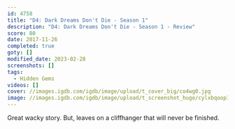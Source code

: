 ```yaml
---
id: 4758
title: "D4: Dark Dreams Don't Die - Season 1"
description: "D4: Dark Dreams Don't Die - Season 1 - Review"
score: 80
date: 2017-11-26
completed: true
goty: []
modified_date: 2023-02-28
screenshots: []
tags:
  - Hidden Gems
videos: []
cover: //images.igdb.com/igdb/image/upload/t_cover_big/co4wg0.jpg
image: //images.igdb.com/igdb/image/upload/t_screenshot_huge/cylxbqoop3s9xm1ct6fr.jpg
---
```

Great wacky story. But, leaves on a cliffhanger that will never be finished.